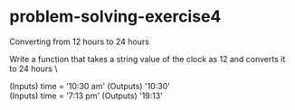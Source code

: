 # problem-solving-exercise4
Converting from 12 hours to 24 hours

Write a function that takes a string value of the clock as 12 and converts it to 24 hours
\

 (Inputs)
time = '10:30 am'
 (Outputs)
'10:30'
\
 (Inputs)
time = '7:13 pm'
 (Outputs)
'19:13'
